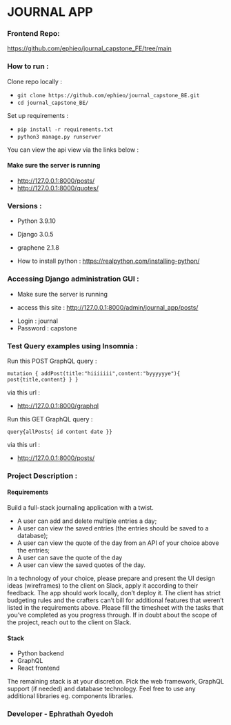 # JOURNAL APP

### Frontend Repo:

https://github.com/ephieo/journal_capstone_FE/tree/main

### How to run :

Clone repo locally :

- `git clone https://github.com/ephieo/journal_capstone_BE.git`
- `cd journal_capstone_BE/`

Set up requirements :

- `pip install -r requirements.txt`
- `python3 manage.py runserver`

You can view the api view via the links below :

#### Make sure the server is running

- http://127.0.0.1:8000/posts/
- http://127.0.0.1:8000/quotes/

### Versions :

- Python 3.9.10
- Django 3.0.5
- graphene 2.1.8

- How to install python :
  https://realpython.com/installing-python/

### Accessing Django administration GUI :

- Make sure the server is running

- access this site : http://127.0.0.1:8000/admin/journal_app/posts/

* Login : journal
* Password : capstone

### Test Query examples using Insomnia :

Run this POST GraphQL query :

`mutation { addPost(title:"hiiiiiii",content:"byyyyyye"){ post{title,content} } }`

via this url :

- http://127.0.0.1:8000/graphql

Run this GET GraphQL query :

`query{allPosts{ id content date }}`

via this url :

- http://127.0.0.1:8000/posts/

### Project Description :

#### Requirements

Build a full-stack journaling application with a twist.

- A user can add and delete multiple entries a day;
- A user can view the saved entries (the entries should be saved to a database);
- A user can view the quote of the day from an API of your choice above the entries;
- A user can save the quote of the day
- A user can view the saved quotes of the day.

In a technology of your choice, please prepare and present the UI design ideas (wireframes) to
the client on Slack, apply it according to their feedback.
The app should work locally, don’t deploy it.
The client has strict budgeting rules and the crafters can’t bill for additional features that weren’t
listed in the requirements above. Please fill the timesheet with the tasks that you’ve completed
as you progress through.
If in doubt about the scope of the project, reach out to the client on Slack.

#### Stack

- Python backend
- GraphQL
- React frontend

The remaining stack is at your discretion. Pick the web framework, GraphQL support (if needed)
and database technology. Feel free to use any additional libraries eg. components libraries.

### Developer - Ephrathah Oyedoh
